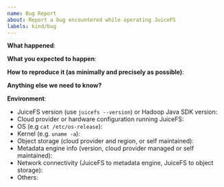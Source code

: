 ```yaml
---
name: Bug Report
about: Report a bug encountered while operating JuiceFS
labels: kind/bug
---
```


<!--
Please use this template while reporting a bug and provide as much info as possible. Not doing so may result in your bug not being addressed in a timely manner. Thanks!
-->

**What happened**:

**What you expected to happen**:

**How to reproduce it (as minimally and precisely as possible)**:

**Anything else we need to know?**

**Environment**:
- JuiceFS version (use `juicefs --version`) or Hadoop Java SDK version:
- Cloud provider or hardware configuration running JuiceFS:
- OS (e.g `cat /etc/os-release`):
- Kernel (e.g. `uname -a`):
- Object storage (cloud provider and region, or self maintained):
- Metadata engine info (version, cloud provider managed or self maintained):
- Network connectivity (JuiceFS to metadata engine, JuiceFS to object storage):
- Others:
